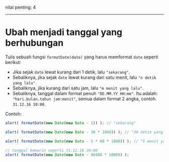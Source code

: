 nilai penting: 4

---

# Ubah menjadi tanggal yang berhubungan

Tulis sebuah fungsi `formatDate(date)` yang harus memformat `date` seperti berikut:

- Jika sejak `date` lewat kurang dari 1 detik, lalu `"sekarang"`.
- Sebaliknya, jika sejak `date` lewat kurang dari satu menit, lalu `"n detik yang lalu"`.
- Sebaliknya, jika kurang dari satu jam, lalu `"m menit yang lalu"`.
- Sebaliknya, tanggal dalam format penuh `"DD.MM.YY HH:mm"`. Itu adalah: `"hari.bulan.tahun jam:menit"`, semua dalam format 2 angka, contoh. `31.12.16 10:00`.

Contoh:

```js
alert( formatDate(new Date(new Date - 1)) ); // "sekarang"

alert( formatDate(new Date(new Date - 30 * 1000)) ); // "30 detik yang lalu"

alert( formatDate(new Date(new Date - 5 * 60 * 1000)) ); // "5 menit yang lalu"

// tanggal kemarin seperti 31.12.16 20:00
alert( formatDate(new Date(new Date - 86400 * 1000)) );
```

